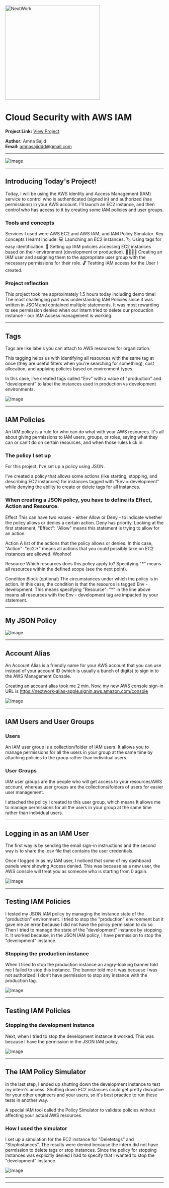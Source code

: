 <img src="https://cdn.prod.website-files.com/677c400686e724409a5a7409/6790ad949cf622dc8dcd9fe4_nextwork-logo-leather.svg" alt="NextWork" width="300" />

# Cloud Security with AWS IAM

**Project Link:** [View Project](http://learn.nextwork.org/projects/aws-security-iam)

**Author:** Amna Sajid  
**Email:** amnasajiddd@gmail.com

---

![Image](http://learn.nextwork.org/radiant_amber_brave_peafowl/uploads/aws-security-iam_1c864649)

---

## Introducing Today's Project!

Today, I will be using the AWS Identity and Access Management (IAM) service to control who is authenticated (signed in) and authorized (has permissions) in your AWS account.
I'll launch an EC2 instance, and then control who has access to it by creating some IAM policies and user groups.

### Tools and concepts

Services I used were AWS EC2 and AWS IAM, and IAM Policy Simulator. Key concepts I learnt include:
💻 Launching an EC2 instances.
🏷️ Using tags for easy identification.
💂 Setting up IAM policies accessing EC2 instances based on their environment (development or production).
👩‍👩‍👧‍👧 Creating an IAM user and assigning them to the appropriate user group with the necessary permissions for their role.
🔓 Testting IAM access for the User I created.



### Project reflection

This project took me approximately 1.5 hours today including demo time! The most challenging part was understanding IAM Policies since it was written in JSON and contained multiple statements. It was most rewarding to see permission denied when our intern tried to delete our production instance - our IAM Access management is working. 

---

## Tags

Tags are like labels you can attach to AWS resources for organization.

This tagging helps us with identifying all resources with the same tag at once (they are useful filters when you're searching for something), cost allocation, and applying policies based on environment types. 

In this case, I've created tags called "Env" with a value of "production" and "development" to label the instances used in production vs development environments.

![Image](http://learn.nextwork.org/radiant_amber_brave_peafowl/uploads/aws-security-iam_2e0e5a5d)

---

## IAM Policies

An IAM policy is a rule for who can do what with your AWS resources. It's all about giving permissions to IAM users, groups, or roles, saying what they can or can't do on certain resources, and when those rules kick in.

### The policy I set up

For this project, I’ve set up a policy using JSON.

I’ve created a policy that allows some actions (like starting, stopping, and describing EC2 instances) for instances tagged with "Env = development" while denying the ability to create or delete tags for all instances.



### When creating a JSON policy, you have to define its Effect, Action and Resource.

‍Effect
‍This can have two values - either Allow or Deny - to indicate whether the policy allows or denies a certain action. Deny has priority. Looking at the first statement, "Effect": "Allow" means this statement is trying to allow for an action.

‍Action
‍A list of the actions that the policy allows or denies. In this case, "Action": "ec2:*" means all actions that you could possibly take on EC2 instances are allowed. Woohoo!

‍Resource
‍Which resources does this policy apply to? Specifying "*" means all resources within the defined scope (see the next point).

Condition Block (optional)
‍The circumstances under which the policy is in action. In this case, the condition is that the resource is tagged Env - development. This means specifying "Resource": "*" in the line above means all resources with the Env - development tag are impacted by your statement.

---

## My JSON Policy

![Image](http://learn.nextwork.org/radiant_amber_brave_peafowl/uploads/aws-security-iam_1c864649)

---

## Account Alias

An Account Alias is a friendly name for your AWS account that you can use instead of your account ID (which is usually a bunch of digits) to sign in to the AWS Management Console.

Creating an account alias took me 2 min. Now, my new AWS console sign-in URL is https://nextwork-alias-apple.signin.aws.amazon.com/console

![Image](http://learn.nextwork.org/radiant_amber_brave_peafowl/uploads/aws-security-iam_0eb4439b)

---

## IAM Users and User Groups

### Users

An IAM user group is a collection/folder of IAM users. It allows you to manage permissions for all the users in your group at the same time by attaching policies to the group rather than individual users.

### User Groups

IAM user groups are the people who will get access to your resources/AWS account, whereas user groups are the collections/folders of users for easier user management.



I attached the policy I created to this user group, which means It allows me to manage permissions for all the users in your group at the same time rather than individual users.

---

## Logging in as an IAM User

The first way is by sending the email sign-in instructions and the second way is to share the .csv file that contains the user credentials. 

Once I logged in as my IAM user, I noticed that some of my dashboard panels were showing Access denied.  This was because as a new user, the AWS console will treat you as someone who is starting from 0 again.

![Image](http://learn.nextwork.org/radiant_amber_brave_peafowl/uploads/aws-security-iam_6f2ab446)

---

## Testing IAM Policies

I tested my JSON IAM policy by managing the instance state of the "production" environment. I tried to stop the "production" environment but it gave me an error because I did not have the policy permission to do so. Then I tried to manage the state of the "development" instance by stopping it. It worked because, in the JSON IAM policy, I have permission to stop the "development" instance. 

### Stopping the production instance

When I tried to stop the production instance an angry-looking banner told me I failed to stop this instance. The banner told me it was because I was not authorized! I don't have permission to stop any instance with the production tag.

![Image](http://learn.nextwork.org/radiant_amber_brave_peafowl/uploads/aws-security-iam_0e7a9d6a)

---

## Testing IAM Policies

### Stopping the development instance

Next, when I tried to stop the development instance it worked. This was because I have the permission in the JSON IAM policy.

![Image](http://learn.nextwork.org/radiant_amber_brave_peafowl/uploads/aws-security-iam_1811801c)

---

## The IAM Policy Simulator

In the last step, I ended up shutting down the development instance to test my intern's access. Shutting down EC2 instances could get pretty disruptive for your other engineers and your users, so it's best practice to run these tests in another way.

A special IAM tool called the Policy Simulator to validate policies without affecting your actual AWS resources. 

### How I used the simulator

I set up a simulation for the EC2 instance for "Deletetags" and "StopInstances". The results were denied because the intern did not have permission to delete tags or stop instances. Since the policy for stopping instances was explicitly denied I had to specify that I wanted to stop the "development" instance. 

![Image](http://learn.nextwork.org/radiant_amber_brave_peafowl/uploads/aws-security-iam_069d8a621)

---

---
